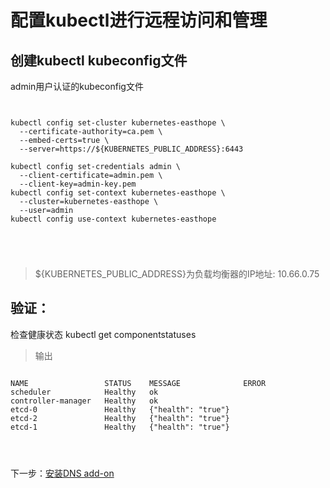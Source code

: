 # 配置kubectl进行远程访问和管理 #

## 创建kubectl kubeconfig文件 ##

admin用户认证的kubeconfig文件
<pre>
<code>

kubectl config set-cluster kubernetes-easthope \
  --certificate-authority=ca.pem \
  --embed-certs=true \
  --server=https://${KUBERNETES_PUBLIC_ADDRESS}:6443

kubectl config set-credentials admin \
  --client-certificate=admin.pem \
  --client-key=admin-key.pem
kubectl config set-context kubernetes-easthope \
  --cluster=kubernetes-easthope \
  --user=admin
kubectl config use-context kubernetes-easthope

</pre>
</code>


> ${KUBERNETES_PUBLIC_ADDRESS}为负载均衡器的IP地址: 10.66.0.75


## 验证： ##

检查健康状态
kubectl get componentstatuses

> 输出

<pre>
<code>
NAME                 STATUS    MESSAGE              ERROR
scheduler            Healthy   ok                   
controller-manager   Healthy   ok                   
etcd-0               Healthy   {"health": "true"}   
etcd-2               Healthy   {"health": "true"}   
etcd-1               Healthy   {"health": "true"} 
</pre>
</code>



下一步：[安装DNS  add-on](10-dns-addon.md)
